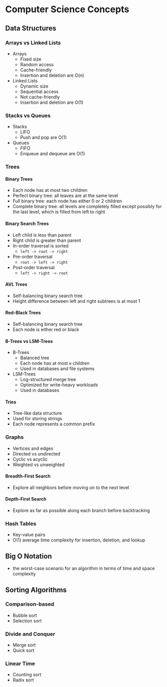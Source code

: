 # Computer Science Concepts

## Data Structures

### Arrays vs Linked Lists

- Arrays
  - Fixed size
  - Random access
  - Cache-friendly
  - Insertion and deletion are O(n)
- Linked Lists
  - Dynamic size
  - Sequential access
  - Not cache-friendly
  - Insertion and deletion are O(1)

### Stacks vs Queues

- Stacks
  - LIFO
  - Push and pop are O(1)
- Queues
  - FIFO
  - Enqueue and dequeue are O(1)

### Trees

#### Binary Trees

- Each node has at most two children
- Perfect binary tree: all leaves are at the same level
- Full binary tree: each node has either 0 or 2 children
- Complete binary tree: all levels are completely filled except possibly for the last level, which is filled from left to right

#### Binary Search Trees

- Left child is less than parent
- Right child is greater than parent
- In-order traversal is sorted
  - `left -> root -> right`
- Pre-order traversal
  - `root -> left -> right`
- Post-order traversal
  - `left -> right -> root`

#### AVL Trees

- Self-balancing binary search tree
- Height difference between left and right subtrees is at most 1

#### Red-Black Trees

- Self-balancing binary search tree
- Each node is either red or black

#### B-Trees vs LSM-Trees

- B-Trees
  - Balanced tree
  - Each node has at most `m` children
  - Used in databases and file systems
- LSM-Trees
  - Log-structured merge tree
  - Optimized for write-heavy workloads
  - Used in databases

#### Tries

- Tree-like data structure
- Used for storing strings
- Each node represents a common prefix

### Graphs

- Vertices and edges
- Directed vs undirected
- Cyclic vs acyclic
- Weighted vs unweighted

#### Breadth-First Search

- Explore all neighbors before moving on to the next level

#### Depth-First Search

- Explore as far as possible along each branch before backtracking

### Hash Tables

- Key-value pairs
- O(1) average time complexity for insertion, deletion, and lookup

## Big O Notation

- the worst-case scenario for an algorithm in terms of time and space complexity

## Sorting Algorithms

### Comparison-based

- Bubble sort
- Selection sort

### Divide and Conquer

- Merge sort
- Quick sort

### Linear Time

- Counting sort
- Radix sort
